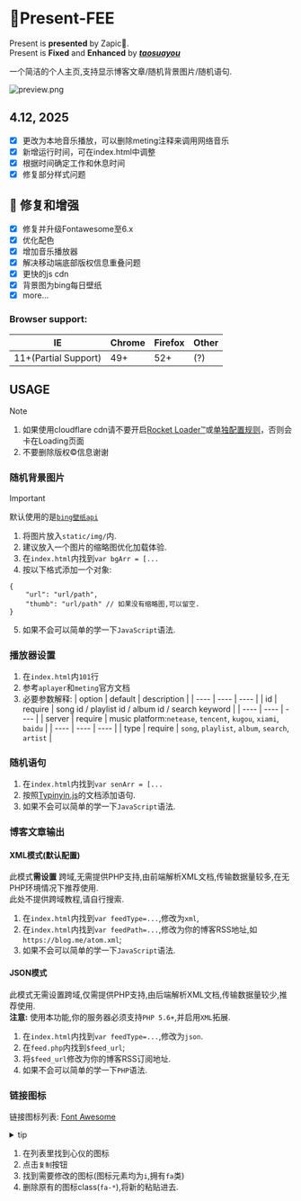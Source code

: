 # :gift:Present-FEE

Present is **presented** by Zapic:gift_heart:.  
Present is **Fixed** and **Enhanced** by ***[taosuayou](https://github.com/taosuayou/Present-FE)***

一个简洁的个人主页,支持显示博客文章/随机背景图片/随机语句.  

![preview.png](https://raw.gitmirror.com/taosuayou/Present-FE/refs/heads/main/preview.png)


## 4.12, 2025 
- [x] 更改为本地音乐播放，可以删除meting注释来调用网络音乐
- [x] 新增运行时间，可在index.html中调整
- [x] 根据时间确定工作和休息时间
- [x] 修复部分样式问题

## 🎉 修复和增强

- [x] 修复并升级Fontawesome至6.x
- [x] 优化配色
- [X] 增加音乐播放器
- [x] 解决移动端底部版权信息重叠问题
- [x] 更快的js cdn
- [x] 背景图为bing每日壁纸
- [x] more...

### Browser support:
|  IE   | Chrome  | Firefox   | Other  |
|  ----  | ----  |  ----  | ----  |
| 11+(Partial Support)  | 49+ | 52+  | (?) |

## USAGE

> [!NOTE]
>
> 1. 如果使用cloudflare cdn请不要开启[Rocket Loader™](https://dash.cloudflare.com/speed/optimization/content)或[单独配置规则](https://dash.cloudflare.com/rules/configuration-rules)，否则会卡在Loading页面
> 2. 不要删除版权©信息谢谢

### 随机背景图片
> [!IMPORTANT]
>
> 默认使用的是[`bing壁纸api`](https://github.com/mcxiaolan/bing-image-api)

1. 将图片放入`static/img/`内.
2. 建议放入一个图片的缩略图优化加载体验.
3. 在`index.html`内找到`var bgArr = [...`
4. 按以下格式添加一个对象:
```
{
	"url": "url/path",
	"thumb": "url/path" // 如果没有缩略图,可以留空.
}
```
5. 如果不会可以简单的学一下`JavaScript`语法.

### 播放器设置
1. 在`index.html`内`101`行
2. 参考`aplayer`和`meting`官方文档
3. 必要参数解释:
|  option   | default  | description   |
|  ----  | ----  |  ----  |
| id  | require | song id / playlist id / album id / search keyword  |
|  ----  | ----  |  ----  |
| server  | require | music platform:`netease`, `tencent`, `kugou`, `xiami`, `baidu`  |
|  ----  | ----  |  ----  |
| type  | require | `song`, `playlist`, `album`, `search`, `artist`  |

### 随机语句
1. 在`index.html`内找到`var senArr = [...`
2. 按照[Typinyin.js](https://github.com/ClassicOldSong/typinyin.js)的文档添加语句.
3. 如果不会可以简单的学一下`JavaScript`语法.


### 博客文章输出

#### XML模式(默认配置)
此模式**需设置** 跨域,无需提供PHP支持,由前端解析XML文档,传输数据量较多,在无PHP环境情况下推荐使用.  
此处不提供跨域教程,请自行搜索.

1. 在`index.html`内找到`var feedType=...`,修改为`xml`,
2. 在`index.html`内找到`var feedPath=...`,修改为你的博客RSS地址,如`https://blog.me/atom.xml`;
3. 如果不会可以简单的学一下`JavaScript`语法.

#### JSON模式
此模式无需设置跨域,仅需提供PHP支持,由后端解析XML文档,传输数据量较少,推荐使用.  
**注意:** 使用本功能,你的服务器必须支持`PHP 5.6+`,并启用`XML`拓展.

1. 在`index.html`内找到`var feedType=...`,修改为`json`.
2. 在`feed.php`内找到`$feed_url`;
3. 将`$feed_url`修改为你的博客RSS订阅地址.
4. 如果不会可以简单的学一下`PHP`语法.

### 链接图标
链接图标列表: [Font Awesome](https://fontawesome.com/)
<details>
<summary>tip</b></summary><br>

进不去请挂梯子或者bing找中国镜像

</details>

1. 在列表里找到心仪的图标
2. 点击`复制`按钮
3. 找到需要修改的图标(图标元素均为`i`,拥有`fa`类)
4. 删除原有的图标class(`fa-*`),将新的粘贴进去.